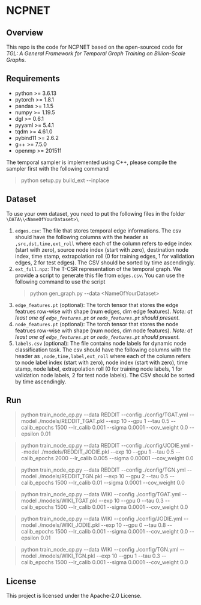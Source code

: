 # NCPNET

## Overview

This repo is the code for NCPNET based on the open-sourced code for *TGL: A General Framework for Temporal Graph Training on Billion-Scale Graphs*.

## Requirements
- python >= 3.6.13
- pytorch >= 1.8.1
- pandas >= 1.1.5
- numpy >= 1.19.5
- dgl >= 0.6.1
- pyyaml >= 5.4.1
- tqdm >= 4.61.0
- pybind11 >= 2.6.2
- g++ >= 7.5.0
- openmp >= 201511

The temporal sampler is implemented using C++, please compile the sampler first with the following command
> python setup.py build_ext --inplace

## Dataset
To use your own dataset, you need to put the following files in the folder `\DATA\\<NameOfYourDataset>\`

1. `edges.csv`: The file that stores temporal edge informations. The csv should have the following columns with the header as `,src,dst,time,ext_roll` where each of the column refers to edge index (start with zero), source node index (start with zero), destination node index, time stamp, extrapolation roll (0 for training edges, 1 for validation edges, 2 for test edges). The CSV should be sorted by time ascendingly.
2. `ext_full.npz`: The T-CSR representation of the temporal graph. We provide a script to generate this file from `edges.csv`. You can use the following command to use the script 
    >python gen_graph.py --data \<NameOfYourDataset>
3. `edge_features.pt` (optional): The torch tensor that stores the edge featrues row-wise with shape (num edges, dim edge features). *Note: at least one of `edge_features.pt` or `node_features.pt` should present.*
4. `node_features.pt` (optional): The torch tensor that stores the node featrues row-wise with shape (num nodes, dim node features). *Note: at least one of `edge_features.pt` or `node_features.pt` should present.*
5. `labels.csv` (optional): The file contains node labels for dynamic node classification task. The csv should have the following columns with the header as `,node,time,label,ext_roll` where each of the column refers to node label index (start with zero), node index (start with zero), time stamp, node label, extrapolation roll (0 for training node labels, 1 for validation node labels, 2 for test node labels). The CSV should be sorted by time ascendingly.

## Run

> python train_node_cp.py  --data REDDIT --config ./config/TGAT.yml --model ./models/REDDIT_TGAT.pkl --exp 10 --gpu 1 --tau 0.5 --calib_epochs 1500 --lr_calib 0.001 --sigma 0.0001 --cov_weight 0.0 --epsilon 0.01

> python train_node_cp.py  --data REDDIT --config ./config/JODIE.yml --model ./models/REDDIT_JODIE.pkl --exp 10 --gpu 1 --tau 0.5 --calib_epochs 2000 --lr_calib 0.005 --sigma 0.00001 --cov_weight 0.0 

> python train_node_cp.py  --data REDDIT --config ./config/TGN.yml --model ./models/REDDIT_TGN.pkl --exp 10 --gpu 2 --tau 0.5 --calib_epochs 1500 --lr_calib 0.01 --sigma 0.0001 --cov_weight 0.0

> python train_node_cp.py --data WIKI --config ./config/TGAT.yml --model ./models/WIKI_TGAT.pkl --exp 10 --gpu 0 --tau 0.3 --calib_epochs 1500 --lr_calib 0.001 --sigma 0.0001 --cov_weight 0.0

> python train_node_cp.py --data WIKI --config ./config/JODIE.yml --model ./models/WIKI_JODIE.pkl --exp 10 --gpu 0 --tau 0.8 --calib_epochs 1500 --lr_calib 0.001 --sigma 0.0001 --cov_weight 0.0 --epsilon 0.01

> python train_node_cp.py --data WIKI --config ./config/TGN.yml --model ./models/WIKI_TGN.pkl --exp 10 --gpu 1 --tau 0.3 --calib_epochs 1500 --lr_calib 0.001 --sigma 0.0001 --cov_weight 0.0


## License

This project is licensed under the Apache-2.0 License.